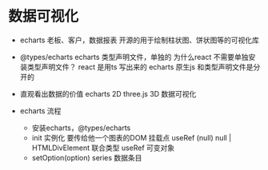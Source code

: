 # 数据可视化

- echarts
    老板、客户，数据报表
    开源的用于绘制柱状图、饼状图等的可视化库
- @types/echarts
    echarts 类型声明文件，单独的
    为什么react 不需要单独安装类型声明文件？
    react 是用ts 写出来的
    echarts 原生js 和类型声明文件是分开的

- 直观看出数据的价值
    echarts 2D
    three.js 3D
    数据可视化

- echarts 流程
    - 安装echarts，@types/echarts
    - init 实例化
        要传给他一个图表的DOM 挂载点
        useRef<HTMLDivElement> (null)
        null | HTMLDivElement
        联合类型 useRef 可变对象
    - setOption(option)
        series 数据条目